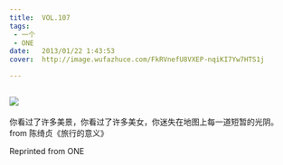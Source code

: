```yaml
---
title:	VOL.107
tags:
 - 一个
 - ONE
date:	2013/01/22 1:43:53
cover:	http://image.wufazhuce.com/FkRVnefU8VXEP-nqiKI7Yw7HTS1j

---
```

![](http://image.wufazhuce.com/FkRVnefU8VXEP-nqiKI7Yw7HTS1j)
---

你看过了许多美景，你看过了许多美女，你迷失在地图上每一道短暂的光阴。 from 陈绮贞《旅行的意义》
 
Reprinted from ONE
